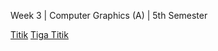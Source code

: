 Week 3 | Computer Graphics (A) | 5th Semester

[Titik](https://cg2021a.github.io/menggambar-primitif-putukrisna6/menggambar-titik/)
[Tiga Titik](https://cg2021a.github.io/menggambar-primitif-putukrisna6/menggambar-tiga-titik/)
